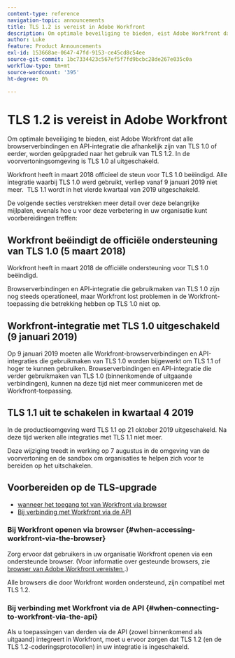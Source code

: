 ```yaml
---
content-type: reference
navigation-topic: announcements
title: TLS 1.2 is vereist in Adobe Workfront
description: Om optimale beveiliging te bieden, eist Adobe Workfront dat alle browserverbindingen en API-integratie die afhankelijk zijn van TLS 1.0 of eerder, worden geüpgraded naar het gebruik van TLS 1.2. In de voorvertoningsomgeving is TLS 1.0 al uitgeschakeld.
author: Luke
feature: Product Announcements
exl-id: 153668ae-0647-47fd-9153-ce45cd8c54ee
source-git-commit: 1bc7334423c567ef5f7fd9bcbc28de267e035c0a
workflow-type: tm+mt
source-wordcount: '395'
ht-degree: 0%

---
```


# TLS 1.2 is vereist in Adobe Workfront

Om optimale beveiliging te bieden, eist Adobe Workfront dat alle browserverbindingen en API-integratie die afhankelijk zijn van TLS 1.0 of eerder, worden geüpgraded naar het gebruik van TLS 1.2. In de voorvertoningsomgeving is TLS 1.0 al uitgeschakeld.

Workfront heeft in maart 2018 officieel de steun voor TLS 1.0 beëindigd. Alle integratie waarbij TLS 1.0 werd gebruikt, verliep vanaf 9 januari 2019 niet meer.  TLS 1.1 wordt in het vierde kwartaal van 2019 uitgeschakeld.

De volgende secties verstrekken meer detail over deze belangrijke mijlpalen, evenals hoe u voor deze verbetering in uw organisatie kunt voorbereidingen treffen:

## Workfront beëindigt de officiële ondersteuning van TLS 1.0 (5 maart 2018)

Workfront heeft in maart 2018 de officiële ondersteuning voor TLS 1.0 beëindigd.

Browserverbindingen en API-integratie die gebruikmaken van TLS 1.0 zijn nog steeds operationeel, maar Workfront lost problemen in de Workfront-toepassing die betrekking hebben op TLS 1.0 niet op.

## Workfront-integratie met TLS 1.0 uitgeschakeld (9 januari 2019)

Op 9 januari 2019 moeten alle Workfront-browserverbindingen en API-integraties die gebruikmaken van TLS 1.0 worden bijgewerkt om TLS 1.1 of hoger te kunnen gebruiken. Browserverbindingen en API-integratie die verder gebruikmaken van TLS 1.0 (binnenkomende of uitgaande verbindingen), kunnen na deze tijd niet meer communiceren met de Workfront-toepassing. 

## TLS 1.1 uit te schakelen in kwartaal 4 2019

In de productieomgeving werd TLS 1.1 op 21 oktober 2019 uitgeschakeld. Na deze tijd werken alle integraties met TLS 1.1 niet meer.

Deze wijziging treedt in werking op 7 augustus in de omgeving van de voorvertoning en de sandbox om organisaties te helpen zich voor te bereiden op het uitschakelen.

## Voorbereiden op de TLS-upgrade

* [ wanneer het toegang tot van Workfront via browser ](#when-accessing-workfront-via-the-browser)
* [Bij verbinding met Workfront via de API](#when-connecting-to-workfront-via-the-api)

### Bij Workfront openen via browser {#when-accessing-workfront-via-the-browser}

Zorg ervoor dat gebruikers in uw organisatie Workfront openen via een ondersteunde browser. (Voor informatie over gesteunde browsers, zie [ browser van Adobe Workfront vereisten ](../../../workfront-basics/workfront-browser-requirements.md).)

Alle browsers die door Workfront worden ondersteund, zijn compatibel met TLS 1.2.

### Bij verbinding met Workfront via de API {#when-connecting-to-workfront-via-the-api}

Als u toepassingen van derden via de API (zowel binnenkomend als uitgaand) integreert in Workfront, moet u ervoor zorgen dat TLS 1.2 (en de TLS 1.2-coderingsprotocollen) in uw integratie is ingeschakeld.
